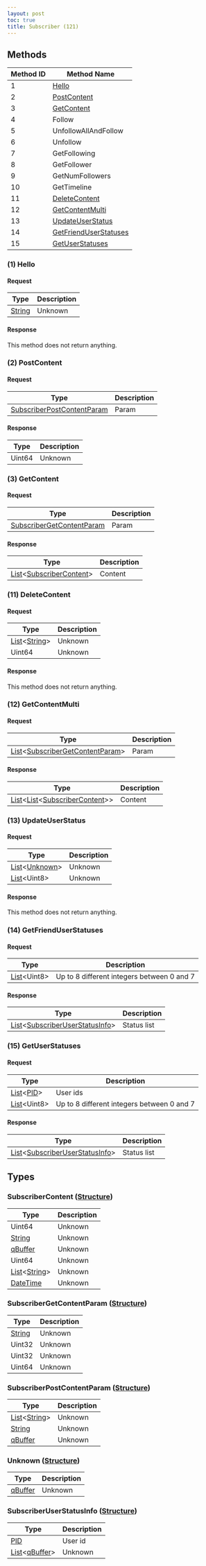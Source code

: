 ```yaml
---
layout: post
toc: true
title: Subscriber (121)
---
```


## Methods

| Method ID | Method Name                                        |
| --------- | -------------------------------------------------- |
| 1         | [Hello](#1-hello)                                  |
| 2         | [PostContent](#2-postcontent)                      |
| 3         | [GetContent](#3-getcontent)                        |
| 4         | Follow                                             |
| 5         | UnfollowAllAndFollow                               |
| 6         | Unfollow                                           |
| 7         | GetFollowing                                       |
| 8         | GetFollower                                        |
| 9         | GetNumFollowers                                    |
| 10        | GetTimeline                                        |
| 11        | [DeleteContent](#11-deletecontent)                 |
| 12        | [GetContentMulti](#12-getcontentmulti)             |
| 13        | [UpdateUserStatus](#13-updateuserstatus)           |
| 14        | [GetFriendUserStatuses](#14-getfrienduserstatuses) |
| 15        | [GetUserStatuses](#15-getuserstatuses)             |

### (1) Hello
#### Request

| Type     | Description |
| -------- | ----------- |
| [String] | Unknown     |

#### Response
This method does not return anything.

### (2) PostContent
#### Request

| Type                                                                | Description |
| ------------------------------------------------------------------- | ----------- |
| [SubscriberPostContentParam](#subscriberpostcontentparam-structure) | Param       |

#### Response

| Type   | Description |
| ------ | ----------- |
| Uint64 | Unknown     |

### (3) GetContent
#### Request

| Type                                                              | Description |
| ----------------------------------------------------------------- | ----------- |
| [SubscriberGetContentParam](#subscribergetcontentparam-structure) | Param       |

#### Response

| Type                                                            | Description |
| --------------------------------------------------------------- | ----------- |
| [List]&lt;[SubscriberContent](#subscribercontent-structure)&gt; | Content     |

### (11) DeleteContent
#### Request

| Type                   | Description |
| ---------------------- | ----------- |
| [List]&lt;[String]&gt; | Unknown     |
| Uint64                 | Unknown     |

#### Response
This method does not return anything.

### (12) GetContentMulti
#### Request

| Type                                                                            | Description |
| ------------------------------------------------------------------------------- | ----------- |
| [List]&lt;[SubscriberGetContentParam](#subscribergetcontentparam-structure)&gt; | Param       |

#### Response

| Type                                                                          | Description |
| ----------------------------------------------------------------------------- | ----------- |
| [List]&lt;[List]&lt;[SubscriberContent](#subscribercontent-structure)&gt;&gt; | Content     |

### (13) UpdateUserStatus
#### Request

| Type                                        | Description |
| ------------------------------------------- | ----------- |
| [List]&lt;[Unknown](#unknown-structure)&gt; | Unknown     |
| [List]&lt;Uint8&gt;                         | Unknown     |

#### Response
This method does not return anything.

### (14) GetFriendUserStatuses
#### Request

| Type                | Description                                |
| ------------------- | ------------------------------------------ |
| [List]&lt;Uint8&gt; | Up to 8 different integers between 0 and 7 |

#### Response

| Type                                                                          | Description |
| ----------------------------------------------------------------------------- | ----------- |
| [List]&lt;[SubscriberUserStatusInfo](#subscriberuserstatusinfo-structure)&gt; | Status list |

### (15) GetUserStatuses
#### Request

| Type                | Description                                |
| ------------------- | ------------------------------------------ |
| [List]&lt;[PID]&gt; | User ids                                   |
| [List]&lt;Uint8&gt; | Up to 8 different integers between 0 and 7 |

#### Response

| Type                                                                          | Description |
| ----------------------------------------------------------------------------- | ----------- |
| [List]&lt;[SubscriberUserStatusInfo](#subscriberuserstatusinfo-structure)&gt; | Status list |

## Types
### SubscriberContent ([Structure])

| Type                   | Description |
| ---------------------- | ----------- |
| Uint64                 | Unknown     |
| [String]               | Unknown     |
| [qBuffer]              | Unknown     |
| Uint64                 | Unknown     |
| [List]&lt;[String]&gt; | Unknown     |
| [DateTime]             | Unknown     |

### SubscriberGetContentParam ([Structure])

| Type     | Description |
| -------- | ----------- |
| [String] | Unknown     |
| Uint32   | Unknown     |
| Uint32   | Unknown     |
| Uint64   | Unknown     |

### SubscriberPostContentParam ([Structure])

| Type                   | Description |
| ---------------------- | ----------- |
| [List]&lt;[String]&gt; | Unknown     |
| [String]               | Unknown     |
| [qBuffer]              | Unknown     |

### Unknown ([Structure])

| Type      | Description |
| --------- | ----------- |
| [qBuffer] | Unknown     |

### SubscriberUserStatusInfo ([Structure])

| Type                    | Description |
| ----------------------- | ----------- |
| [PID]                   | User id     |
| [List]&lt;[qBuffer]&gt; | Unknown     |

[Result]: /docs/nex/types#result
[String]: /docs/nex/types#string
[PID]: /docs/nex/types#pid
[DateTime]: /docs/nex/types#datetime
[Data]: /docs/nex/types#anydataholder
[List]: /docs/nex/types#list
[ResultRange]: /docs/nex/types#resultrange-structure
[Structure]: /docs/nex/types#structure
[qBuffer]: /docs/nex/types#qbuffer
[Buffer]: /docs/nex/types#buffer
